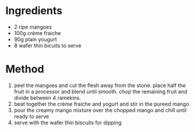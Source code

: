 # Ingredients

-   2 ripe mangoes
-   100g crème fraiche
-   90g plain yougurt
-   8 wafer thin bicuits to serve

# Method

1.  peel the mangoes and cut the flesh away from the stone. place half the fruit in a processor and blend until smooth. chop the remaining fruit and divide between 4 ramekins.
2.  beat together the crème fraiche and yogurt and stir in the pureed mango
3.  pour the creamy mango mixture over the chopped mango and chill until ready to serve
4.  serve with the wafer thin biscuits for dipping

